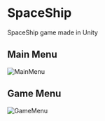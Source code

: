 # SpaceShip
SpaceShip game made in Unity

## Main Menu
![MainMenu](https://user-images.githubusercontent.com/49732872/161879741-b336daba-92ff-4a8c-85ae-b9f853a159a0.gif)

## Game Menu
![GameMenu](https://user-images.githubusercontent.com/49732872/161879472-6d5a5262-bdf6-4fd0-9457-c0c71049679b.gif)


